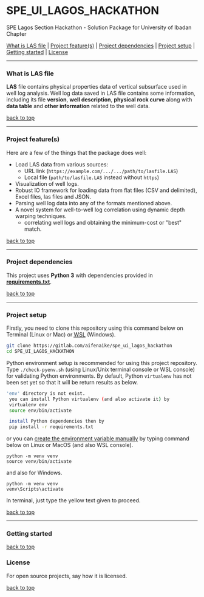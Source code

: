# SPE_UI_LAGOS_HACKATHON
SPE Lagos Section Hackathon - Solution Package for University of Ibadan Chapter

[What is LAS file](#what-is-las-file) | [Project feature(s)](#project-features) | [Project dependencies](#project-dependencies) | [Project setup](#project-setup) | [Getting started](#getting-started) | [License](#License)

---

### What is LAS file

**LAS** file contains physical properties data of vertical subsurface
used in well log analysis. Well log data saved in LAS file contains
some information, including its file **version**, **well description**,
**physical rock curve** along with **data table** and **other information** related to the well data.

[back to top](#SPE_UI_LAGOS_HACKATHON)

---

### Project feature(s)
Here are a few of the things that the package does well:

- Load LAS data from various sources:
    - URL link (`https://example.com/.../.../path/to/lasfile.LAS`)
    - Local file (`path/to/lasfile.LAS` instead without `https`)
- Visualization of well logs.
- Robust IO framework for loading data from flat files (CSV and delimited), Excel files, las files and JSON.
- Parsing well log data into any of the formats mentioned above.
- A novel system for well-to-well log correlation using dynamic depth warping techniques.
    - correlating well logs and obtaining the minimum-cost or "best" match.

[back to top](#SPE_UI_LAGOS_HACKATHON)

---

### Project dependencies

This project uses **Python 3** with dependencies provided in **[requirements.txt](https://gitlab.com/aifenaike/spe_ui_lagos_hackathon/-/blob/main/requirements.txt)**. 

[back to top](#SPE_UI_LAGOS_HACKATHON)

---

### Project setup

Firstly, you need to clone this repository using this command below on Terminal (Linux or Mac) or <a href="https://en.wikipedia.org/wiki/Windows_Subsystem_for_Linux" target="_blank"><abbr title="Windows Subsystem for Linux">WSL</abbr></a> (Windows).
```sh
git clone https://gitlab.com/aifenaike/spe_ui_lagos_hackathon
cd SPE_UI_LAGOS_HACKATHON
```

Python environment setup is recommended for using this project repository. Type `./check-pyenv.sh` (using Linux/Unix terminal console or WSL console) for validating Python environments. By default, Python `virtualenv` has not been set yet so that it will be return results as below.

```sh
'env' directory is not exist.
 you can install Python virtualenv (and also activate it) by
 virtualenv env
 source env/bin/activate 

 install Python dependencies then by
 pip install -r requirements.txt
```

or you can [create the environment variable manually](https://docs.python.org/3/library/venv.html) by typing command below on Linux or MacOS (and also WSL console).

```
python -m venv venv
source venv/bin/activate
```

and also for Windows.
```
python -m venv venv
venv\Scripts\activate
```

In terminal, just type the yellow text given to proceed.

[back to top](#SPE_UI_LAGOS_HACKATHON)

---

### Getting started

[back to top](#SPE_UI_LAGOS_HACKATHON)

### License
For open source projects, say how it is licensed.

[back to top](#SPE_UI_LAGOS_HACKATHON)
